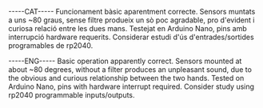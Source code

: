 -----CAT-----
Funcionament bàsic aparentment correcte. Sensors muntats a uns ~80 graus, sense filtre produeix un sò poc agradable, pro d'evident i curiosa relació entre les dues mans.
Testejat en Arduino Nano, pins amb interrupció hardware requerits.
Considerar estudi d'ús d'entrades/sortides programables de rp2040.

-----ENG-----
Basic operation apparently correct. Sensors mounted at about ~80 degrees, without a filter produces an unpleasant sound, due to the obvious and curious relationship between the two hands.
Tested on Arduino Nano, pins with hardware interrupt required.
Consider study using rp2040 programmable inputs/outputs.

